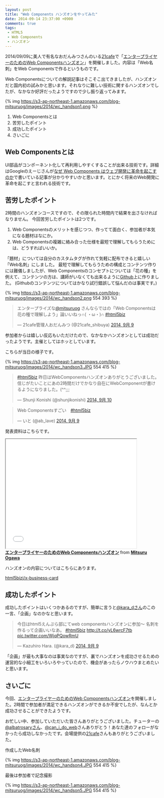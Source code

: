 ```yaml
---
layout: post
title: "Web Components ハンズオンをやってみた"
date: 2014-09-14 23:37:00 +0900
comments: true
tags: 
 - HTML5
 - Web Components
 - ハンズオン
---
```


2014/09/09に美人で有名なおだんみつさんのいる[21cafe](http://www.ni-ichicafe.com/)で「[エンタープライヤーのためのWeb Componentsハンズオン](https://atnd.org/events/55761)」を開催しました。内容は「Web名刺」をWeb Componentsで作るというものです。

Web Componentsについての解説記事はそこそこ出てきましたが、ハンズオンだと国内初の試みかと思います。それなりに難しい技術に関するハンズオンでしたが、なかなか好評だったようですので少し振り返ってみます。

<!-- more -->

{% img https://s3-ap-northeast-1.amazonaws.com/blog-mitsuruog/images/2014/wc_handson1.png %}

1.  Web Componentsとは
2.  苦労したポイント
3.  成功したポイント
4.  さいごに

## Web Componentsとは

UI部品がコンポーネント化して再利用しやすくすることが出来る技術です。詳細はGoogleのえーじさんが[なぜ Web Components はウェブ開発に革命を起こすのか](http://blog.agektmr.com/2014/05/web-components.html)で書いている記事が分かりやすいかと思います。とにかく将来のWeb開発に革命を起こすと言われる技術です。

## 苦労したポイント

2時間のハンズオンコースですので、その限られた時間内で結果を出さなければなりません。 
今回苦労したポイントは2つです。

1.  Web Componentsのメリットを感じつつ、作ってて面白く、参加者が本気になる題材はなにか。
2.  Web Componentsの複雑に絡み合った仕様を最短で理解してもらうためには、どうすればいいか。

「題材」については自分のカスタムタグが作れて気軽に配布できると嬉しい「Web名刺」にしました。 
最短で理解してもらうための構成とコンテンツ作りには難儀しましたが、Web Componentsのコンセプトについては「花の種」を例えて、コンテンツの方は、講師がいなくても出来るように[Github](https://github.com/html5bizj/x-business-card)上に作りました。 
(Githubのコンテンツについてはかなり試行錯誤して悩んだのは事実です。)

{% img https://s3-ap-northeast-1.amazonaws.com/blog-mitsuruog/images/2014/wc_handson2.png 554 393 %}

<blockquote class="twitter-tweet" lang="ja"><p>エンタープライズな<a href="https://twitter.com/mitsuruog">@mitsuruog</a> さんならではの「Web Componentsは花の種で理解しよう」論いいねっ∩( ・ω・)∩ <a href="https://twitter.com/hashtag/html5biz?src=hash">#html5biz</a></p>&mdash; 21cafe管理人おだんみつ (@21cafe_shibuya) <a href="https://twitter.com/21cafe_shibuya/status/509291557111885825">2014, 9月 9</a></blockquote>
<script async src="//platform.twitter.com/widgets.js" charset="utf-8"></script>

参加者からは嬉しい反応もいただけたので、なかなかハンズオンとしては成功だったようです。主催としてはホッとしています。

こちらが当日の様子です。

{% img https://s3-ap-northeast-1.amazonaws.com/blog-mitsuruog/images/2014/wc_handson3.JPG 554 415 %}

<blockquote class="twitter-tweet" lang="ja"><p><a href="https://twitter.com/hashtag/html5biz?src=hash">#html5biz</a> 昨日はWebComponentsハンズオンありがとうございました。信じがたいことにあの2時間だけでかなり自在にWebComponentが書けるようになりました。(^^;;;</p>&mdash; Shunji Konishi (@shunjikonishi) <a href="https://twitter.com/shunjikonishi/status/509540957809692672">2014, 9月 10</a></blockquote>
<script async src="//platform.twitter.com/widgets.js" charset="utf-8"></script>

<blockquote class="twitter-tweet" lang="ja"><p>Web Componentsすごい　<a href="https://twitter.com/hashtag/html5biz?src=hash">#html5biz</a></p>&mdash; いと (@ab_lave) <a href="https://twitter.com/ab_lave/status/509320071731109888">2014, 9月 9</a></blockquote>
<script async src="//platform.twitter.com/widgets.js" charset="utf-8"></script>

発表資料はこちらです。

<iframe allowfullscreen="" height="356" scrolling="no" src="//www.slideshare.net/slideshow/embed_code/38850199" width="427"> </iframe> 
<div>
<strong> <a href="https://www.slideshare.net/mitsuruogawa33/webcompoents" target="_blank" title="エンタープライヤーのためのWeb Componentsハンズオン">エンタープライヤーのためのWeb Componentsハンズオン</a> </strong> from <strong><a href="http://www.slideshare.net/mitsuruogawa33" target="_blank">Mitsuru Ogawa</a></strong> 


ハンズオンの内容についてはこちらにあります。

[html5bizj/x-business-card](https://github.com/html5bizj/x-business-card)

## 成功したポイント


成功したポイントはいくつかあるのですが、簡単に言うと[@kara_dさん](https://twitter.com/kara_d)のこの一言、「企画」なのかなと思います。

<blockquote class="twitter-tweet" data-cards="hidden" lang="ja"><p>今日はhtml5えんぷら部にてweb componentsハンズオンに参加〜 名刺を作るって企画いいなあ。 <a href="https://twitter.com/hashtag/html5biz?src=hash">#html5biz</a>&#10;<a href="http://t.co/yL6wrcF7tb">http://t.co/yL6wrcF7tb</a> <a href="http://t.co/WjqPQowRmU">pic.twitter.com/WjqPQowRmU</a></p>&mdash; Kazuhiro Hara. (@kara_d) <a href="https://twitter.com/kara_d/status/509314331154980864">2014, 9月 9</a></blockquote>
<script async src="//platform.twitter.com/widgets.js" charset="utf-8"></script>

「企画」が最も大事なのは事実なのですが、裏でハンズオンを成功させるための運営的な小細工をいろいろやっていたので、機会があったらノウハウまとめたいと思います。

## さいごに

今回、[エンタープライヤーのためのWeb Componentsハンズオン](https://atnd.org/events/55761)を開催しました。2時間で参加者が満足できるハンズオンができるか不安でしたが、なんとか成功させることができたようです。

お忙しい中、参加していただいた皆さんありがとうございました。チューターの[@albatrosaryさん](https://twitter.com/albatrosary)、[@can_i_do_web](https://twitter.com/can_i_do_web)さんありがとう！あなた達のフォローがなかったら成功しなかったです。会場提供の[21cafe](http://www.ni-ichicafe.com/)さんもありがとうございました。

作成したWeb名刺

{% img https://s3-ap-northeast-1.amazonaws.com/blog-mitsuruog/images/2014/wc_handson4.JPG 554 415 %}

最後は参加者で記念撮影

{% img https://s3-ap-northeast-1.amazonaws.com/blog-mitsuruog/images/2014/wc_handson5.JPG 554 415 %}
